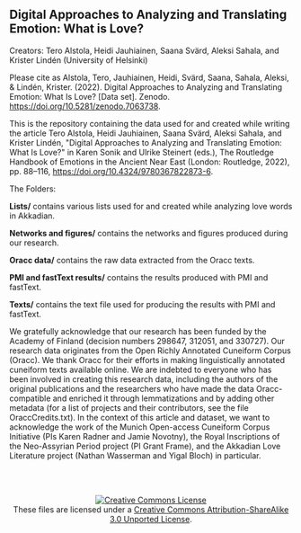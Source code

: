 ## Digital Approaches to Analyzing and Translating Emotion: What is Love?

Creators: Tero Alstola, Heidi Jauhiainen, Saana Svärd, Aleksi Sahala, and Krister Lindén (University of Helsinki)

Please cite as Alstola, Tero, Jauhiainen, Heidi, Svärd, Saana, Sahala, Aleksi, & Lindén, Krister. (2022). Digital Approaches to Analyzing and Translating Emotion: What Is Love? [Data set]. Zenodo. <a href="https://doi.org/10.5281/zenodo.7063738">https://doi.org/10.5281/zenodo.7063738</a>.

This is the repository containing the data used for and created while writing the article Tero Alstola, Heidi Jauhiainen, Saana Svärd, Aleksi Sahala, and Krister Lindén, "Digital Approaches to Analyzing and Translating Emotion: What Is Love?" in Karen Sonik and Ulrike Steinert (eds.), The Routledge Handbook of Emotions in the Ancient Near East (London: Routledge, 2022), pp. 88–116, <a href="https://doi.org/10.4324/9780367822873-6">https://doi.org/10.4324/9780367822873-6</a>.

The Folders:

<b>Lists/</b> contains various lists used for and created while analyzing love words in Akkadian.

<b>Networks and figures/</b> contains the networks and figures produced during our research.

<b>Oracc data/</b> contains the raw data extracted from the Oracc texts.

<b>PMI and fastText results/</b> contains the results produced with PMI and fastText.

<b>Texts/</b> contains the text file used for producing the results with PMI and fastText.

We gratefully acknowledge that our research has been funded by the Academy of Finland (decision numbers 298647, 312051, and 330727). Our research data originates from the Open Richly Annotated Cuneiform Corpus (Oracc). We thank Oracc for their efforts in making linguistically annotated cuneiform texts available online. We are indebted to everyone who has been involved in creating this research data, including the authors of the original publications and the researchers who have made the data Oracc-compatible and enriched it through lemmatizations and by adding other metadata (for a list of projects and their contributors, see the file OraccCredits.txt). In the context of this article and dataset, we want to acknowledge the work of the Munich Open-access Cuneiform Corpus Initiative (PIs Karen Radner and Jamie Novotny), the Royal Inscriptions of the Neo-Assyrian Period project (PI Grant Frame), and the Akkadian Love Literature project (Nathan Wasserman and Yigal Bloch) in particular. 

<br><br>

<p align="center">
<a rel="license" href="http://creativecommons.org/licenses/by-sa/3.0/"><img alt="Creative Commons License" style="border-width:0" src="https://i.creativecommons.org/l/by-sa/3.0/88x31.png" /></a><br />These files are licensed under a <a rel="license" href="http://creativecommons.org/licenses/by-sa/3.0/">Creative Commons Attribution-ShareAlike 3.0 Unported License</a>.</p>
